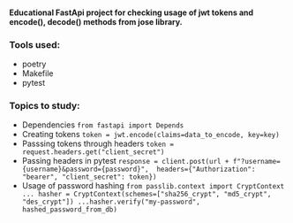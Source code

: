 #### Educational FastApi project for checking usage of jwt tokens and encode(), decode() methods from jose library.

### Tools used:
- poetry
- Makefile
- pytest

### Topics to study:
- Dependencies `from fastapi import Depends`
- Creating tokens `token = jwt.encode(claims=data_to_encode, key=key)`
- Passsing tokens through headers `token = request.headers.get("client_secret")`
- Passing headers in pytest ```response = client.post(url + f"?username={username}&password={password}", 
        headers={"Authorization": "bearer", "client_secret": token})```
- Usage of password hashing ```from passlib.context import CryptContext ...
hasher = CryptContext(schemes=["sha256_crypt", "md5_crypt", "des_crypt"])
...hasher.verify("my-password", hashed_password_from_db)```
